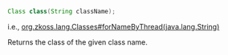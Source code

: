 ```java
Class class(String className);
```

  
i.e.,
[org.zkoss.lang.Classes#forNameByThread(java.lang.String)](https://www.zkoss.org/javadoc/latest/zk/org/zkoss/lang/Classes.html#forNameByThread(java.lang.String))

Returns the class of the given class name.


